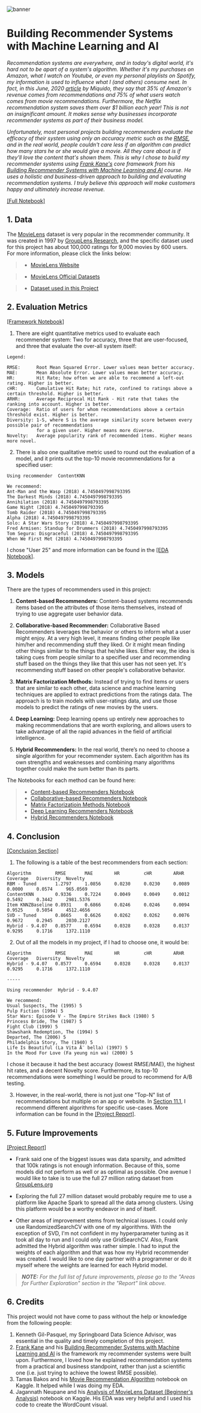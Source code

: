 ![banner](https://raw.githubusercontent.com/villafue/Capstone_2_MovieLens/7aa6f7dfc758b781b43f2822c67bd9139d5e95f9/Pictures/README/KNOW%20WHAT%20THEY%20LIKE%20BB.svg)
# Building Recommender Systems with Machine Learning and AI

*Recommendation systems are everywhere, and in today's digital world, it's hard not to be apart of a system's algorithm. Whether it's my purchases on Amazon, what I watch on Youtube, or even my personal playlists on Spotify, my information is used to influence what I (and others) consume next. In fact, in this June, 2020 [article](https://medium.com/swlh/we-know-what-you-like-perks-of-recommendation-systems-in-business-5f227bb6d09) by Miquido, they say that 35% of Amazon's revenue comes from recommendations and 75% of what users watch comes from movie recommendations. Furthermore, the Netflix recommendation system saves them over $1 billion each year! This is not an insignificant amount. It makes sense why businesses incorporate recommender systems as part of their business model.*

*Unfortunately, most personal projects building recommenders evaluate the efficacy of their system using only an accuracy metric such as the [RMSE](https://www.statisticshowto.com/probability-and-statistics/regression-analysis/rmse-root-mean-square-error/), and in the real world, people couldn't care less if an algorithm can predict how many stars he or she would give a movie. All they care about is if they'll love the content that's shown them. This is why I chose to build my recommender systems using [Frank Kane's](https://www.linkedin.com/in/fkane/?trk=lil_course) core framework from his [Building Recommender Systems with Machine Learning and AI](https://www.linkedin.com/learning/building-recommender-systems-with-machine-learning-and-ai/install-anaconda-review-course-materials-and-create-movie-recommendations?u=36492188) course. He uses a holistic and business-driven approach to building and evaluating recommendation systems. I truly believe this approach will make customers happy and ultimately increase revenue.*  

[[Full Notebook]](https://colab.research.google.com/github/villafue/Capstone_2_MovieLens/blob/main/MovieLens.ipynb)

## 1. Data

The [MovieLens](https://en.wikipedia.org/wiki/MovieLens) dataset is very popular in the recommender community. It was created in 1997 by [GroupLens Research](https://grouplens.org/), and the specific dataset used for this project has about 100,000 ratings for 9,000 movies by 600 users. For more information, please click the links below:

> * [MovieLens Website](https://movielens.org/)

> * [MovieLens Official Datasets](https://grouplens.org/datasets/movielens/)

> * [Dataset used in this Project](https://github.com/villafue/Capstone_2_MovieLens/tree/main/Data)

## 2. Evaluation Metrics

[[Framework Notebook]](https://colab.research.google.com/github/villafue/Capstone_2_MovieLens/blob/main/Notebook/4_Framework.ipynb)

1. There are eight quantitative metrics used to evaluate each recommender system: Two for accuracy, three that are user-focused, and three that evaluate the over-all system itself:

```
Legend:

RMSE:      Root Mean Squared Error. Lower values mean better accuracy.
MAE:       Mean Absolute Error. Lower values mean better accuracy.
HR:        Hit Rate; how often we are able to recommend a left-out rating. Higher is better.
cHR:       Cumulative Hit Rate; hit rate, confined to ratings above a certain threshold. Higher is better.
ARHR:      Average Reciprocal Hit Rank - Hit rate that takes the ranking into account. Higher is better.
Coverage:  Ratio of users for whom recommendations above a certain threshold exist. Higher is better.
Diversity: 1-S, where S is the average similarity score between every possible pair of recommendations
           for a given user. Higher means more diverse.
Novelty:   Average popularity rank of recommended items. Higher means more novel.
```

2. There is also one qualitative metric used to round out the evaluation of a model, and it prints out the top-10 movie recommendations for a specified user: 

```
Using recommender  ContentKNN

We recommend:
Ant-Man and the Wasp (2018) 4.7450497998793395
The Darkest Minds (2018) 4.7450497998793395
Annihilation (2018) 4.7450497998793395
Game Night (2018) 4.7450497998793395
Tomb Raider (2018) 4.7450497998793395
Alpha (2018) 4.7450497998793395
Solo: A Star Wars Story (2018) 4.7450497998793395
Fred Armisen: Standup for Drummers (2018) 4.7450497998793395
Tom Segura: Disgraceful (2018) 4.7450497998793395
When We First Met (2018) 4.7450497998793395
```

I chose "User 25" and more information can be found in the [[EDA Notebook]](https://colab.research.google.com/github/villafue/Capstone_2_MovieLens/blob/main/Notebook/3_Exploratory_Data_Analysis.ipynb).

## 3. Models

There are the types of recommenders used in this project:

1. **Content-based Recommenders:** Content-based systems recommends items based on the attributes of those items themselves, instead of trying to use aggregate user behavior data.

2. **Collaborative-based Recommender:** Collaborative Based Recommenders leverages the behavior or others to inform what a user might enjoy. At a very high level, it means finding other people like him/her and recommending stuff they liked. Or it might mean finding other things similar to the things that he/she likes. Either way, the idea is taking cues from people similar to a specified user and recommending stuff based on the things they like that this user has not seen yet. It's recommending stuff based on other people's collaborative behavior.

3. **Matrix Factorization Methods:** Instead of trying to find items or users that are similar to each other, data science and machine learning techniques are applied to extract predictions from the ratings data. The approach is to train models with user-ratings data, and use those models to predict the ratings of new movies by the users.

4. **Deep Learning:** Deep learning opens up entirely new approaches to making recommendations that are worth exploring, and allows users to take advantage of all the rapid advances in the field of artificial intelligence.

5. **Hybrid Recommenders:** In the real world, there’s no need to choose a single algorithm for your recommender system. Each algorithm has its own strengths and weaknesses and combining many algorithms together could make the sum better than its parts.

The Notebooks for each method can be found here:

> * [Content-based Recommenders Notebook](https://colab.research.google.com/github/villafue/Capstone_2_MovieLens/blob/main/Notebook/5_Content_Based_Recommenders.ipynb)
> * [Collaborative-based Recommenders Notebook](https://colab.research.google.com/github/villafue/Capstone_2_MovieLens/blob/main/Notebook/6_Collaborative_Based_Recommenders.ipynb#collaborative)
> * [Matrix Factorizatioin Methods Notebook](https://colab.research.google.com/github/villafue/Capstone_2_MovieLens/blob/main/Notebook/7_Matrix_Factorization_Methods.ipynb#matrix)
> * [Deep Learning Recommenders Notebook](https://colab.research.google.com/github/villafue/Capstone_2_MovieLens/blob/main/Notebook/8_Deep_Learning.ipynb#deep_learning)
> * [Hybrid Recommenders Notebook](https://colab.research.google.com/github/villafue/Capstone_2_MovieLens/blob/main/Notebook/9_Hybrid.ipynb#hybrid)

## 4. Conclusion

[[Conclusion Section]](https://colab.research.google.com/github/villafue/Capstone_2_MovieLens/blob/main/MovieLens.ipynb#conclusion)

1. The following is a table of the best recommenders from each section:

```
Algorithm         RMSE       MAE        HR         cHR        ARHR       Coverage   Diversity  Novelty   
RBM - Tuned       1.2797     1.0856     0.0230     0.0230     0.0089     0.0000     0.0574     965.0569
ContentKNN        0.9336     0.7224     0.0049     0.0049     0.0012     0.5492     0.3442     2981.5376
Item KNNZBaseline 0.8931     0.6866     0.0246     0.0246     0.0094     0.9525     0.5054     4512.4656
SVD - Tuned       0.8665     0.6626     0.0262     0.0262     0.0076     0.9672     0.2945     2030.2127
Hybrid - 9.4.07   0.8577     0.6594     0.0328     0.0328     0.0137     0.9295     0.1716     1372.1110
```

2. Out of all the models in my project, if I had to choose one, it would be:

```
Algorithm         RMSE       MAE        HR         cHR        ARHR       Coverage   Diversity  Novelty 
Hybrid - 9.4.07   0.8577     0.6594     0.0328     0.0328     0.0137     0.9295     0.1716     1372.1110

-----

Using recommender  Hybrid - 9.4.07

We recommend:
Usual Suspects, The (1995) 5
Pulp Fiction (1994) 5
Star Wars: Episode V - The Empire Strikes Back (1980) 5
Princess Bride, The (1987) 5
Fight Club (1999) 5
Shawshank Redemption, The (1994) 5
Departed, The (2006) 5
Philadelphia Story, The (1940) 5
Life Is Beautiful (La Vita Ã¨ bella) (1997) 5
In the Mood For Love (Fa yeung nin wa) (2000) 5
```

I chose it because it had the best accuracy (lowest RMSE/MAE), the highest hit rates, and a decent Novelty score. Furthermore, its top-10 recommendations were something I would be proud to recommend for A/B testing.

3. However, in the real-world, there is not just one "Top-N" list of recommendations but multiple on an app or website. In [Section 11.1](https://colab.research.google.com/github/villafue/Capstone_2_MovieLens/blob/main/MovieLens.ipynb#afterward), I recommend different algorithms for specific use-cases. More information can be found in the [[Project Report]](https://github.com/villafue/Capstone_2_MovieLens/blob/main/Final/MovieLens%20Capstone%202%20Project%20Report.pdf).  

## 5. Future Improvements

[[Project Report]](https://github.com/villafue/Capstone_2_MovieLens/blob/main/Final/MovieLens%20Capstone%202%20Project%20Report.pdf)

* Frank said one of the biggest issues was data sparsity, and admitted that 100k ratings is not enough information. Because of this, some models did not perform as well or as optimal as possible. One avenue I would like to take is to use the full 27 million rating dataset from [GroupLens.org](https://grouplens.org/datasets/movielens/)

* Exploring the full 27 million dataset would probably require me to use a platform like Apache Spark to spread all the data among clusters. Using this platform would be a worthy endeavor in and of itself.

* Other areas of improvement stems from technical issues. I could only use RandomizedSearchCV with one of my algorithms. With the exception of SVD, I'm not confident in my hyperparameter tuning as it took all day to run and I could only use GridSearchCV. Also, Frank admitted the Hybrid algorithm was rather simple. I had to input the weights of each algorithm and that was how my Hybrid recommender was created. I would like to one day partner with a programmer or do it myself where the weights are learned for each Hybrid model.

>***NOTE:** For the full list of future improvements, please go to the "Areas for Further Exploration" section in the "Report" link above.*

## 6. Credits

This project would not have come to pass without the help or knowledge from the following people:

1.   Kenneth Gil-Pasquel, my Springboard Data Science Advisor, was essential in the quality and timely completion of this project.  
2.   [Frank Kane](https://www.linkedin.com/in/fkane/?trk=lil_course) and his [Building Recommender Systems with Machine Learning and AI](https://sundog-education.com/course/building-recommender-systems-with-machine-learning-and-ai/) is the framework my recommender systems were built upon. Furthermore, I loved how he explained recommendation systems from a practical and business standpoint, rather than just a scientific one (i.e. just trying to achieve the lowest RMSE possible).
3. Tamas Bakos and his [Movie Recommendation Algorithm](https://www.kaggle.com/bakostamas/movie-recommendation-algorithm) notebook on Kaggle. It helped while I was doing my EDA.
4. Jagannath Neupane and his [Analysis of MovieLens Dataset (Beginner's Analysis)](https://www.kaggle.com/jneupane12/analysis-of-movielens-dataset-beginner-sanalysis) notebook on Kaggle. His EDA was very helpful and I used his code to create the WordCount visual.



